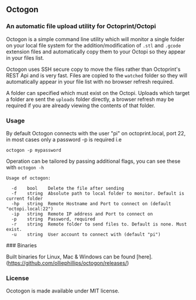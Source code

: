 ## Octogon

### An automatic file upload utility for Octoprint/Octopi

Octogon is a simple command line utility which will monitor a single folder on your local file system for the addition/modification of ```.stl``` and ```.gcode``` extension files and automatically copy them to your Octopi so they appear in your files list.

Octogon uses SSH secure copy to move the files rather than Octoprint's REST Api and is very fast. Files are copied to the ```watched``` folder so they will automatically appear in your file list with no browser refresh required.

A folder can specified which must exist on the Octopi. Uploads which target a folder are sent the ```uploads``` folder directly, a browser refresh may be required if you are already viewing the contents of that folder.

### Usage

By default Octogon connects with the user "pi" on octoprint.local, port 22, in most cases only a password -p is required i.e

```
octogon -p mypassword
```

Operation can be tailored by passing additional flags, you can see these with ```octogon -h```

```
Usage of octogon:

  -d	bool	Delete the file after sending
  -f	string	Absolute path to local folder to monitor. Default is current folder
  -hp	string	Remote Hostname and Port to connect on (default "octopi.local:22")
  -ip	string	Remote IP address and Port to connect on
  -p	string	Password, required
  -r	string	Remote folder to send files to. Default is none. Must exist.
  -u	string	User account to connect with (default "pi")

```


### Binaries

Built binaries for Linux, Mac & Windows can be found [here]. (https://github.com/olliephillips/octogon/releases/)

### License

Ocotogon is made available under MIT license.
